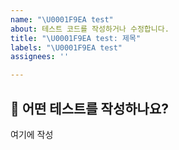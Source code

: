 ```yaml
---
name: "\U0001F9EA test"
about: 테스트 코드를 작성하거나 수정합니다.
title: "\U0001F9EA test: 제목"
labels: "\U0001F9EA test"
assignees: ''

---
```


## 🧪 어떤 테스트를 작성하나요?
여기에 작성
